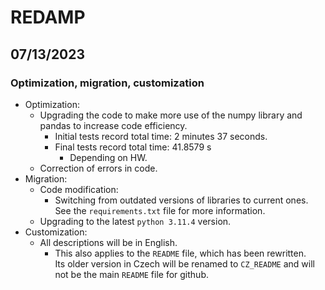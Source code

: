 # REDAMP
## 07/13/2023
### Optimization, migration, customization
- Optimization:  
    - Upgrading the code to make more use of the numpy library and pandas to increase code efficiency.
        - Initial tests record total time: 2 minutes 37 seconds.
        - Final tests record total time: 41.8579 s
            - Depending on HW.
    - Correction of errors in code.
- Migration:
    - Code modification:
        - Switching from outdated versions of libraries to current ones.  
        See the `requirements.txt` file for more information.
    - Upgrading to the latest `python 3.11.4` version.
- Customization:
    - All descriptions will be in English. 
        - This also applies to the `README` file, which has been rewritten.  
        Its older version in Czech will be renamed to `CZ_README` and will not be the main `README` file for github.
